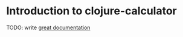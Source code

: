 # Introduction to clojure-calculator

TODO: write [great documentation](http://jacobian.org/writing/great-documentation/what-to-write/)
